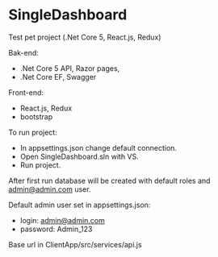 # SingleDashboard
Test pet project (.Net Core 5, React.js, Redux)
  
Bak-end:
- .Net Core 5 API, Razor pages,
- .Net Core EF, Swagger

Front-end:
- React.js, Redux
- bootstrap

To run project:
- In appsettings.json change default connection.
- Open SingleDashboard.sln with VS.
- Run project.

After first run database will be created with default roles and admin@admin.com user.

Default admin user set in appsettings.json:
- login: admin@admin.com
- password: Admin_123

Base url in ClientApp/src/services/api.js

